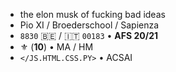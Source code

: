 - the elon musk of fucking bad ideas
- Pio XI / Broederschool / Sapienza
- `8830` 🇧🇪 / 🇮🇹 `00183` • **AFS 20/21**
- ⚜️ (**10**) • MA / HM
- `</JS.HTML.CSS.PY>` • ACSAI
